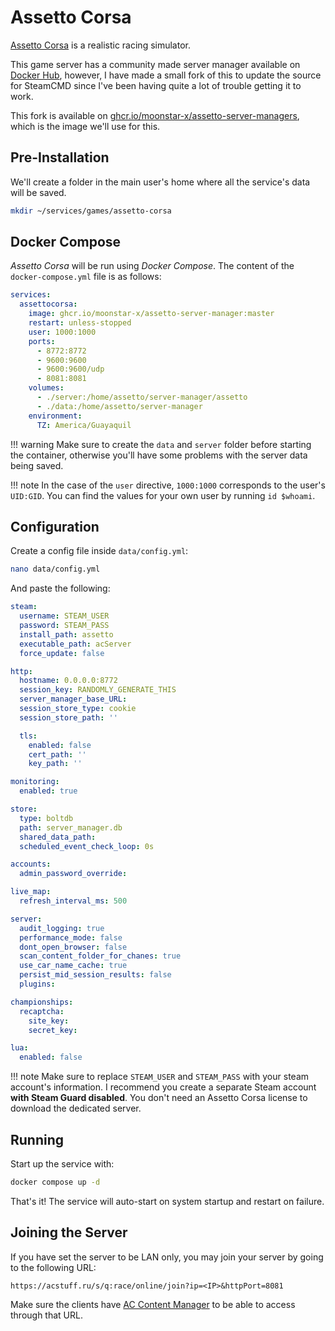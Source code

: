 # Assetto Corsa

[Assetto Corsa](https://store.steampowered.com/app/244210/Assetto_Corsa/) is a realistic racing simulator.

This game server has a community made server manager available on [Docker Hub](https://hub.docker.com/r/seejy/assetto-server-manager), however, I have made a small fork of this to update the source for SteamCMD since I've been having quite a lot of trouble getting it to work.

This fork is available on [ghcr.io/moonstar-x/assetto-server-managers](https://github.com/moonstar-x/assetto-server-manager/pkgs/container/assetto-server-manager), which is the image we'll use for this.

## Pre-Installation

We'll create a folder in the main user's home where all the service's data will be saved.

```bash
mkdir ~/services/games/assetto-corsa
```

## Docker Compose

*Assetto Corsa* will be run using *Docker Compose*. The content of the `docker-compose.yml` file is as follows:

```yaml
services:
  assettocorsa:
    image: ghcr.io/moonstar-x/assetto-server-manager:master
    restart: unless-stopped
    user: 1000:1000
    ports:
      - 8772:8772
      - 9600:9600
      - 9600:9600/udp
      - 8081:8081
    volumes:
      - ./server:/home/assetto/server-manager/assetto
      - ./data:/home/assetto/server-manager
    environment:
      TZ: America/Guayaquil
```

!!! warning
    Make sure to create the `data` and `server` folder before starting the container, otherwise you'll have some problems with the server data being saved.

!!! note
    In the case of the `user` directive, `1000:1000` corresponds to the user's `UID:GID`. You can find the values for your own user by running `id $whoami`.

## Configuration

Create a config file inside `data/config.yml`:

```bash
nano data/config.yml
```

And paste the following:

```yaml
steam:
  username: STEAM_USER
  password: STEAM_PASS
  install_path: assetto
  executable_path: acServer
  force_update: false

http:
  hostname: 0.0.0.0:8772
  session_key: RANDOMLY_GENERATE_THIS
  server_manager_base_URL:
  session_store_type: cookie
  session_store_path: ''

  tls:
    enabled: false
    cert_path: ''
    key_path: ''

monitoring:
  enabled: true

store:
  type: boltdb
  path: server_manager.db
  shared_data_path:
  scheduled_event_check_loop: 0s

accounts:
  admin_password_override:

live_map:
  refresh_interval_ms: 500

server:
  audit_logging: true
  performance_mode: false
  dont_open_browser: false
  scan_content_folder_for_chanes: true
  use_car_name_cache: true
  persist_mid_session_results: false
  plugins:

championships:
  recaptcha:
    site_key:
    secret_key:

lua:
  enabled: false
```

!!! note
    Make sure to replace `STEAM_USER` and `STEAM_PASS` with your steam account's information. I recommend you create a separate Steam account **with Steam Guard disabled**. You don't need an Assetto Corsa license to download the dedicated server.

## Running

Start up the service with:

```bash
docker compose up -d
```

That's it! The service will auto-start on system startup and restart on failure.

## Joining the Server

If you have set the server to be LAN only, you may join your server by going to the following URL:

```text
https://acstuff.ru/s/q:race/online/join?ip=<IP>&httpPort=8081
```

Make sure the clients have [AC Content Manager](https://assettocorsa.club/content-manager.html) to be able to access through that URL.
